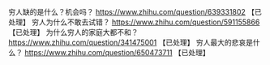 穷人缺的是什么？机会吗？	https://www.zhihu.com/question/639331802 【已处理】
穷人为什么不敢去试错？	https://www.zhihu.com/question/591155866 【已处理】
为什么穷人的家庭大都不和？	https://www.zhihu.com/question/341475001 【已处理】
穷人最大的悲哀是什么？	https://www.zhihu.com/question/650473711 【已处理】
